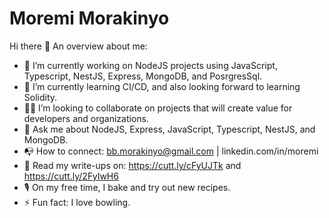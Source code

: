 # Moremi Morakinyo

Hi there 👋 An overview about me:

* 🔭 I’m currently working on NodeJS projects using JavaScript, Typescript, NestJS, Express, MongoDB, and PosrgresSql.
* 🌱 I’m currently learning CI/CD, and also looking forward to learning Solidity.
* 👯‍♀️ I’m looking to collaborate on projects that will create value for developers and organizations.
* 💬 Ask me about NodeJS, Express, JavaScript, Typescript, NestJS, and MongoDB.
* 📭 How to connect: bb.morakinyo@gmail.com | linkedin.com/in/moremi
* 📜 Read my write-ups on: https://cutt.ly/cFyUJTk and https://cutt.ly/2FyIwH6
* 🎙 On my free time, I bake and try out new recipes.
* ⚡ Fun fact: I love bowling.
